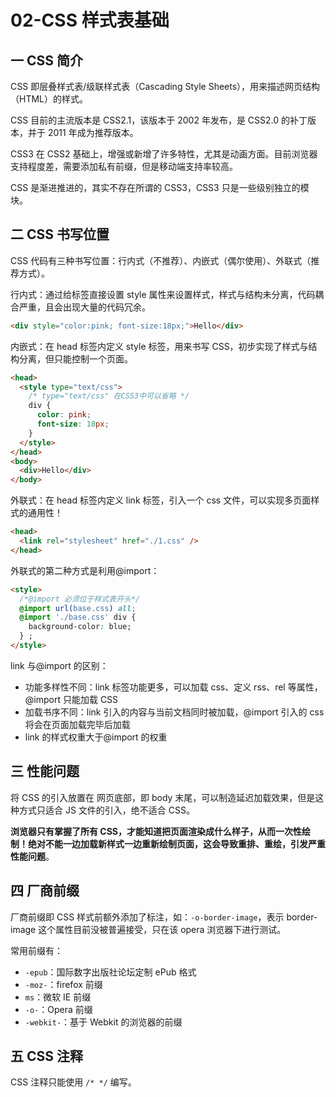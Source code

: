 # 02-CSS 样式表基础

## 一 CSS 简介

CSS 即层叠样式表/级联样式表（Cascading Style Sheets），用来描述网页结构（HTML）的样式。

CSS 目前的主流版本是 CSS2.1，该版本于 2002 年发布，是 CSS2.0 的补丁版本，并于 2011 年成为推荐版本。

CSS3 在 CSS2 基础上，增强或新增了许多特性，尤其是动画方面。目前浏览器支持程度差，需要添加私有前缀，但是移动端支持率较高。

CSS 是渐进推进的，其实不存在所谓的 CSS3，CSS3 只是一些级别独立的模块。

## 二 CSS 书写位置

CSS 代码有三种书写位置：行内式（不推荐）、内嵌式（偶尔使用）、外联式（推荐方式）。

行内式：通过给标签直接设置 style 属性来设置样式，样式与结构未分离，代码耦合严重，且会出现大量的代码冗余。

```html
<div style="color:pink; font-size:18px;">Hello</div>
```

内嵌式：在 head 标签内定义 style 标签，用来书写 CSS，初步实现了样式与结构分离，但只能控制一个页面。

```html
<head>
  <style type="text/css">
    /* type="text/css" 在CSS3中可以省略 */
    div {
      color: pink;
      font-size: 18px;
    }
  </style>
</head>
<body>
  <div>Hello</div>
</body>
```

外联式：在 head 标签内定义 link 标签，引入一个 css 文件，可以实现多页面样式的通用性！

```html
<head>
  <link rel="stylesheet" href="./1.css" />
</head>
```

外联式的第二种方式是利用@import：

```html
<style>
  /*@import 必须位于样式表开头*/
  @import url(base.css) all;
  @import './base.css' div {
    background-color: blue;
  } ;
</style>
```

link 与@import 的区别：

- 功能多样性不同：link 标签功能更多，可以加载 css、定义 rss、rel 等属性，@import 只能加载 CSS
- 加载书序不同：link 引入的内容与当前文档同时被加载，@import 引入的 css 将会在页面加载完毕后加载
- link 的样式权重大于@import 的权重

## 三 性能问题

将 CSS 的引入放置在 网页底部，即 body 末尾，可以制造延迟加载效果，但是这种方式只适合 JS 文件的引入，绝不适合 CSS。

**浏览器只有掌握了所有 CSS，才能知道把页面渲染成什么样子，从而一次性绘制！绝对不能一边加载新样式一边重新绘制页面，这会导致重排、重绘，引发严重性能问题**。

## 四 厂商前缀

厂商前缀即 CSS 样式前额外添加了标注，如：`-o-border-image`，表示 border-image 这个属性目前没被普遍接受，只在该 opera 浏览器下进行测试。

常用前缀有：

- `-epub`：国际数字出版社论坛定制 ePub 格式
- `-moz-`：firefox 前缀
- `ms`：微软 IE 前缀
- `-o-`：Opera 前缀
- `-webkit-`：基于 Webkit 的浏览器的前缀

## 五 CSS 注释

CSS 注释只能使用 `/* */` 编写。
